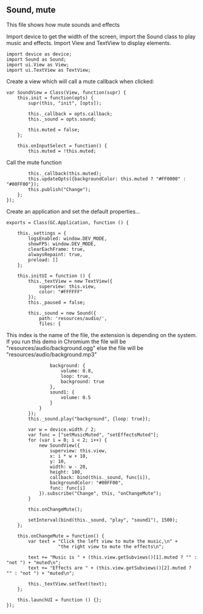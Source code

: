 ## Sound, mute

This file shows how mute sounds and effects

Import device to get the width of the screen, import the Sound class to play music and effects.
Import View and TextView to display elements.

~~~
import device as device;
import Sound as Sound;
import ui.View as View;
import ui.TextView as TextView;
~~~

Create a view which will call a mute callback when clicked:

~~~
var SoundView = Class(View, function(supr) {
    this.init = function(opts) {
        supr(this, "init", [opts]);

        this._callback = opts.callback;
        this._sound = opts.sound;

        this.muted = false;
    };

    this.onInputSelect = function() {
        this.muted = !this.muted;
~~~

Call the mute function

~~~
        this._callback(this.muted);
        this.updateOpts({backgroundColor: this.muted ? "#FF0000" : "#00FF00"});
        this.publish("Change");
    };
});
~~~

Create an application and set the default properties...

~~~
exports = Class(GC.Application, function () {

    this._settings = {
        logsEnabled: window.DEV_MODE,
        showFPS: window.DEV_MODE,
        clearEachFrame: true,
        alwaysRepaint: true,
        preload: []
    };

    this.initUI = function () {
        this._textView = new TextView({
            superview: this.view,
            color: "#FFFFFF"
        });
        this._paused = false;

        this._sound = new Sound({
            path: 'resources/audio/',
            files: {
~~~

This index is the name of the file,
the extension is depending on the system.
If you run this demo in Chromium the file
will be "resources/audio/background.ogg"
else the file will be "resources/audio/background.mp3"

~~~
                background: {
                    volume: 0.8,
                    loop: true,
                    background: true
                },
                sound1: {
                    volume: 0.5
                }
            }
        });
        this._sound.play("background", {loop: true});

        var w = device.width / 2;
        var func = ["setMusicMuted", "setEffectsMuted"];
        for (var i = 0; i < 2; i++) {
            new SoundView({
                superview: this.view,
                x: i * w + 10,
                y: 10,
                width: w - 20,
                height: 100,
                callback: bind(this._sound, func[i]),
                backgroundColor: "#00FF00",
                func: func[i]
            }).subscribe("Change", this, "onChangeMute");
        }

        this.onChangeMute();

        setInterval(bind(this._sound, "play", "sound1"), 1500);
    };

    this.onChangeMute = function() {
        var text = "Click the left view to mute the music,\n" +
                   "the right view to mute the effects\n";

        text += "Music is " + (this.view.getSubviews()[1].muted ? "" : "not ") + "muted\n";
        text += "Effects are " + (this.view.getSubviews()[2].muted ? "" : "not ") + "muted\n";

        this._textView.setText(text);
    };

    this.launchUI = function () {};
});
~~~